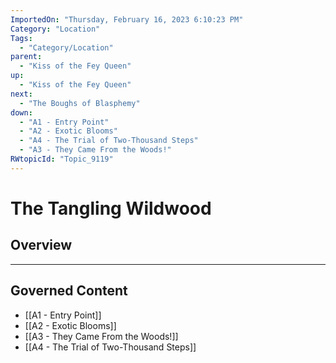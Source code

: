 ```yaml
---
ImportedOn: "Thursday, February 16, 2023 6:10:23 PM"
Category: "Location"
Tags:
  - "Category/Location"
parent:
  - "Kiss of the Fey Queen"
up:
  - "Kiss of the Fey Queen"
next:
  - "The Boughs of Blasphemy"
down:
  - "A1 - Entry Point"
  - "A2 - Exotic Blooms"
  - "A4 - The Trial of Two-Thousand Steps"
  - "A3 - They Came From the Woods!"
RWtopicId: "Topic_9119"
---
```

# The Tangling Wildwood
## Overview
---
## Governed Content
- [[A1 - Entry Point]]
- [[A2 - Exotic Blooms]]
- [[A3 - They Came From the Woods!]]
- [[A4 - The Trial of Two-Thousand Steps]]

